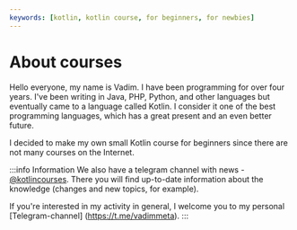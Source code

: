 ```yaml
---
keywords: [kotlin, kotlin course, for beginners, for newbies]
---
```

# About courses
Hello everyone, my name is Vadim. I have been programming for over four years.
I've been writing in Java, PHP, Python, and other languages but eventually came to a language called Kotlin.
I consider it one of the best programming languages,
which has a great present and an even better future.

I decided to make my own small Kotlin course for beginners since there are not many courses
on the Internet.

:::info Information
We also have a telegram channel with news - [@kotlincourses](https://t.me/kotlincourses).
There you will find up-to-date information about the knowledge
(changes and new topics, for example).

If you're interested in my activity in general, I welcome you to my
personal [Telegram-channel] (https://t.me/vadimmeta).
:::

